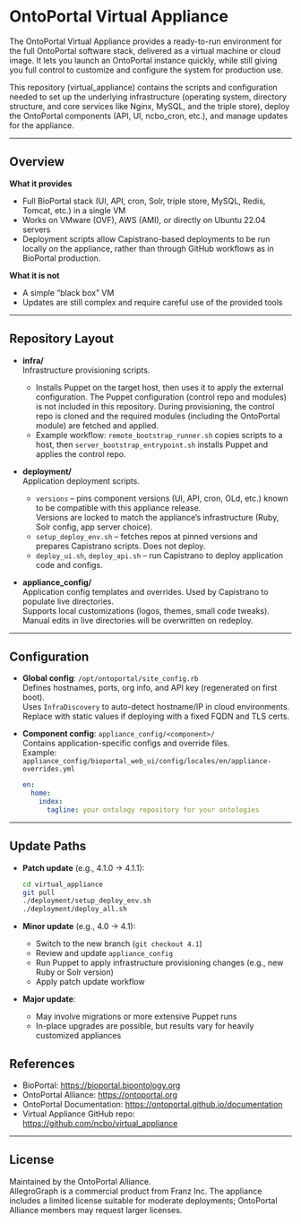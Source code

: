 # OntoPortal Virtual Appliance

The OntoPortal Virtual Appliance provides a ready-to-run environment for the full OntoPortal software stack, delivered as a virtual machine or cloud image. It lets you launch an OntoPortal instance quickly, while still giving you full control to customize and configure the system for production use.

This repository (virtual_appliance) contains the scripts and configuration needed to set up the underlying infrastructure (operating system, directory structure, and core services like Nginx, MySQL, and the triple store), deploy the OntoPortal components (API, UI, ncbo_cron, etc.), and manage updates for the appliance.

---

## Overview

**What it provides**
- Full BioPortal stack (UI, API, cron, Solr, triple store, MySQL, Redis, Tomcat, etc.) in a single VM  
- Works on VMware (OVF), AWS (AMI), or directly on Ubuntu 22.04 servers  
- Deployment scripts allow Capistrano-based deployments to be run locally on the appliance, rather than through GitHub workflows as in BioPortal production.

**What it is not**
- A simple “black box” VM  
- Updates are still complex and require careful use of the provided tools  

---

## Repository Layout

- **infra/**  
  Infrastructure provisioning scripts.
  - Installs Puppet on the target host, then uses it to apply the external configuration. The Puppet configuration (control repo and modules) is not included in this repository. During provisioning, the control repo is cloned and the required modules (including the OntoPortal module) are fetched and applied.
  - Example workflow: `remote_bootstrap_runner.sh` copies scripts to a host, then `server_bootstrap_entrypoint.sh` installs Puppet and applies the control repo.  

- **deployment/**  
  Application deployment scripts.  
  - `versions` – pins component versions (UI, API, cron, OLd, etc.) known to be compatible with this appliance release.  
     Versions are locked to match the appliance’s infrastructure (Ruby, Solr config, app server choice).  
  - `setup_deploy_env.sh` – fetches repos at pinned versions and prepares Capistrano scripts. Does not deploy.  
  - `deploy_ui.sh`, `deploy_api.sh` – run Capistrano to deploy application code and configs.  

- **appliance_config/**  
  Application config templates and overrides. Used by Capistrano to populate live directories.  
  Supports local customizations (logos, themes, small code tweaks).  
  Manual edits in live directories will be overwritten on redeploy.  

---

## Configuration

- **Global config**: `/opt/ontoportal/site_config.rb`  
  Defines hostnames, ports, org info, and API key (regenerated on first boot).  
  Uses `InfraDiscovery` to auto-detect hostname/IP in cloud environments.  
  Replace with static values if deploying with a fixed FQDN and TLS certs.  

- **Component config**: `appliance_config/<component>/`  
  Contains application-specific configs and override files.  
  Example:  `appliance_config/bioportal_web_ui/config/locales/en/appliance-overrides.yml`
  ```yaml
  en:
    home:
      index:
        tagline: your ontology repository for your ontologies
  ```

---

## Update Paths

- **Patch update** (e.g., 4.1.0 → 4.1.1):  
  ```bash
  cd virtual_appliance
  git pull
  ./deployment/setup_deploy_env.sh
  ./deployment/deploy_all.sh
  ```

- **Minor update** (e.g., 4.0 → 4.1):  
  - Switch to the new branch (`git checkout 4.1`)  
  - Review and update `appliance_config`  
  - Run Puppet to apply infrastructure provisioning changes (e.g., new Ruby or Solr version)  
  - Apply patch update workflow  

- **Major update**:  
  - May involve migrations or more extensive Puppet runs  
  - In-place upgrades are possible, but results vary for heavily customized appliances  

## References

- BioPortal: https://bioportal.bioontology.org  
- OntoPortal Alliance: https://ontoportal.org  
- OntoPortal Documentation: https://ontoportal.github.io/documentation  
- Virtual Appliance GitHub repo: https://github.com/ncbo/virtual_appliance  

---

## License

Maintained by the OntoPortal Alliance.  
AllegroGraph is a commercial product from Franz Inc. The appliance includes a limited license suitable for moderate deployments; OntoPortal Alliance members may request larger licenses.

